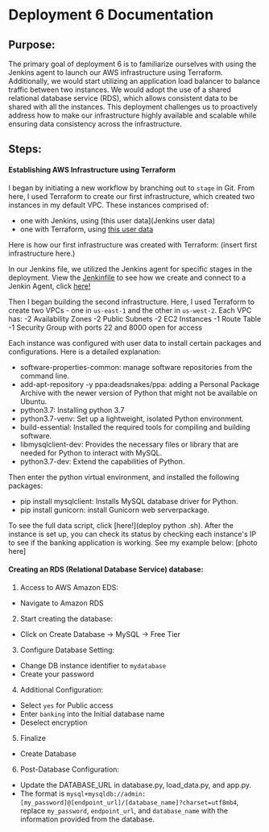 # Deployment 6 Documentation

## Purpose:
The primary goal of deployment 6 is to familiarize ourselves with using the Jenkins agent to launch our AWS infrastructure using Terraform. Additionally, we would start utilizing an application load balancer to balance traffic between two instances. We would adopt the use of a shared relational database service (RDS), which allows consistent data to be shared with all the instances. This deployment challenges us to proactively address how to make our infrastructure highly available and scalable while ensuring data consistency across the infrastructure.

## Steps:
#### Establishing AWS Infrastructure using Terraform
I began by initiating a new workflow by branching out to `stage` in Git. From here, I used Terraform to create our first infrastructure, which created two instances in my default VPC. These instances comprised of:
- one with Jenkins, using [this user data](Jenkins user data)
- one with Terraform, using [this user data](terraform )

Here is how our first infrastructure was created with Terraform:
(insert first infrastructure here.)

In our Jenkins file, we utilized the Jenkins agent for specific stages in the deployment. View the [Jenkinfile](Jenkinsfile) to see how we create and connect to a Jenkin Agent, click [here!](https://github.com/auzhangLABS/c4_deployment5.1)

Then I began building the second infrastructure. Here, I used Terraform to create two VPCs - one in `us-east-1` and the other in `us-west-2`. Each VPC has:
-2 Availability Zones
-2 Public Subnets
-2 EC2 Instances
-1 Route Table
-1 Security Group with ports 22 and 8000 open for access

Each instance was configured with user data to install certain packages and configurations. Here is a detailed explanation:
- software-properties-common: manage software repositories from the command line.
- add-apt-repository -y ppa:deadsnakes/ppa: adding a Personal Package Archive with the newer version of Python that might not be available on Ubuntu.
- python3.7: Installing python 3.7 
- python3.7-venv: Set up a lightweight, isolated Python environment.
- build-essential: Installed the required tools for compiling and building software.
- libmysqlclient-dev: Provides the necessary files or library that are needed for Python to interact with MySQL. 
- python3.7-dev: Extend the capabilities of Python.<br>

Then enter the python virtual environment, and installed the following packages:
- pip install mysqlclient: Installs MySQL database driver for Python.
- pip install gunicorn: install Gunicorn web serverpackage.
 
To see the full data script, click [here!](deploy python .sh). After the instance is set up, you can check its status by checking each instance's IP to see if the banking application is working. See my example below:
[photo here]

#### Creating an RDS (Relational Database Service) database:
1. Access to AWS Amazon EDS:
  - Navigate to Amazon RDS
2. Start creating the database:
  - Click on Create Database -> MySQL -> Free Tier
3. Configure Database Setting:
  - Change DB instance identifier to `mydatabase`
  - Create your password
4. Additional Configuration:
  - Select `yes` for Public access
  - Enter `banking` into the Initial database name
  - Deselect encryption
5. Finalize
  - Create Database
6. Post-Database Configuration:
  - Update the DATABASE_URL in database.py, load_data.py, and app.py. 
  - The format is `mysql+mysqldb://admin:[my_password]@[endpoint_url]/[database_name]?charset=utf8mb4`, replace `my_password`, `endpoint_url`, and `database_name` with the information provided from the database.






















